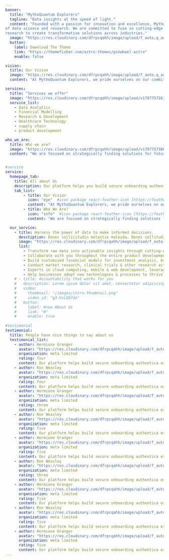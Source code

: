 ```yaml
---
banner:
  title: "MythoQuantum Explorers"
  tagline: "Data insights at the speed of light."
  content: "Founded with a passion for innovation and excellence, MythoQuantum Explorers pioneers the field
of data science and research. We are committed to fuse in cutting-edge technology with in-depth
research to create transformative solutions across industries."
  image: "https://res.cloudinary.com/dfrpcqahh/image/upload/f_auto,q_auto,a_hflip/Robot_face-amico_z2cklu"
  button:
    label: Download The Theme
    link: "https://themefisher.com/astro-themes/pinwheel-astro"
    enable: false

vision:
  title: Our Vision
  image: "https://res.cloudinary.com/dfrpcqahh/image/upload/f_auto,q_auto/v1/mythoquantum/swgon49utzbsbleoh9mu"
  content: "At MythoQuantum Explorers, we pride ourselves on our commitment to innovation and technological expertise. Our renowned Data Science Lab is a testament to our dedication. Through our Research and Development initiatives and Machine Learning techniques, we are constantly providing state-of-the-art solutions. As leaders in the field of technology, we empower our clients to enable them to make strategic decisions that shape the future."

services: 
  title: "Services we offer"
  image: "https://res.cloudinary.com/dfrpcqahh/image/upload/v1707757261/servicesCta_gmlqjx.png"
  service_list: 
    - Data Analytics 
    - Financial Modelling
    - Research & Development
    - Healthcare Technology
    - supply chain
    - product development

who_we_are: 
  title: Who we are?
  image: "https://res.cloudinary.com/dfrpcqahh/image/upload/v1707757386/Team_work-rafiki_bsfd9t.svg"
  content: "We are focused on strategically finding solutions for future generations by bridging the gap between academic insights and industry needs.Partnering with MythoQuantum Explorers grants access to cutting-edge technological advancements that propel businesses to the forefront of transformative solutions for tomorrow's challenges. Through our commitment to in-depth research and development, we navigate the complex terrain of industry obstacles by leveraging advanced computational environments and innovative frameworks."


#service
service:
  homepage_tab:
    title: All about Us
    description: Our platform helps you build secure onboarding authentication experiences that retain and engage your users. We build the infrastructure, you can.
    tab_list:
        - title: Our Vision
          icon: "eye"  #icon package react-feather-icon [https://feathericons.com/]
          content: "At MythoQuantum Explorers, we pride ourselves on our commitment to innovation and technological expertise. Our renowned Data Science Lab is a testament to our dedication. Through our Research and Development initiatives and Machine Learning techniques, we are constantly providing state-of-the-art solutions. As leaders in the field of technology, we empower our clients to enable them to make strategic decisions that shape the future."
        - title: Who We Are?
          icon: "info"  #icon package react-feather-icon [https://feathericons.com/]
          content: "We are focused on strategically finding solutions for future generations by bridging the gap between academic insights and industry needs.Partnering with MythoQuantum Explorers grants access to cutting-edge technological advancements that propel businesses to the forefront of transformative solutions for tomorrow's challenges. Through our commitment to in-depth research and development, we navigate the complex terrain of industry obstacles by leveraging advanced computational environments and innovative frameworks."

  our_service:
    - title: Harness the power of data to make informed decisions.
      desctiption: Donec sollicitudin molestie malesda. Donec sollitudin molestie malesuada. Mauris pellentesque nec, egestas non nisi. Cras ultricies ligula sed
      image: "https://res.cloudinary.com/dfrpcqahh/image/upload/f_auto,q_auto/v1/mythoquantum/databanner3"
      list:
        - Transform raw data into actionable insights through cutting-edge analytics tools and techniques.
        - Collaborate with you throughout the entire product development lifecycle, from ideation to launch.
        - Build customized financial models for investment analysis, business valuation, and risk management.
        - Conduct market research, clinical trials & other research activities.
        - Experts in cloud computing, mobile & web development, leveraging latest technologies.
        - Help businesses adopt new technologies & processes to thrive in the digital age.
    # - title: Accountability that works for you
    #   description: Lorem ipsum dolor sit amet, consectetur adipiscing elit. Morbi egestas Werat viverra id et aliquet. vulputate egestas sollicitudin.
    #   video:
    #     thumbnail: "/images/intro-thumbnail.png"
    #     video_id: "g3-VxLQO7do"
    #   button:
    #     label: Know About Us
    #     link: "#"
    #     enable: true
  
#testimonial
testimonial:
  title: People have nice things to say about us
  testimonial_list:
    - author: Hermione Granger
      avatar: "https://res.cloudinary.com/dfrpcqahh/image/upload/f_auto,q_auto/v1/mythoquantum/femaleavatar"
      organization: meta limited
      rating: four
      content: Our platform helps build secure onboarding authentica experiences & engage your users. We build .
    - author: Ron Weasley
      avatar: "https://res.cloudinary.com/dfrpcqahh/image/upload/f_auto,q_auto/v1/mythoquantum/maleavatar"
      organization: meta limited
      rating: four
      content: Our platform helps build secure onboarding authentica experiences & engage your users. We build .
    - author: Hermione Granger
      avatar: "https://res.cloudinary.com/dfrpcqahh/image/upload/f_auto,q_auto/v1/mythoquantum/femaleavatar"
      organization: meta limited
      rating: three
      content: Our platform helps build secure onboarding authentica experiences & engage your users. We build .
    - author: Ron Weasley
      avatar: "https://res.cloudinary.com/dfrpcqahh/image/upload/f_auto,q_auto/v1/mythoquantum/maleavatar"
      organization: meta limited
      rating: five
      content: Our platform helps build secure onboarding authentica experiences & engage your users. We build .
    - author: Hermione Granger
      avatar: "https://res.cloudinary.com/dfrpcqahh/image/upload/f_auto,q_auto/v1/mythoquantum/femaleavatar"
      organization: meta limited
      rating: five
      content: Our platform helps build secure onboarding authentica experiences & engage your users. We build .
    - author: Ron Weasley
      avatar: "https://res.cloudinary.com/dfrpcqahh/image/upload/f_auto,q_auto/v1/mythoquantum/maleavatar"
      organization: meta limited
      rating: three
      content: Our platform helps build secure onboarding authentica experiences & engage your users. We build .
    - author: Hermione Granger
      avatar: "https://res.cloudinary.com/dfrpcqahh/image/upload/f_auto,q_auto/v1/mythoquantum/femaleavatar"
      organization: meta limited
      rating: five
      content: Our platform helps build secure onboarding authentica experiences & engage your users. We build .
    - author: Ron Weasley
      avatar: "https://res.cloudinary.com/dfrpcqahh/image/upload/f_auto,q_auto/v1/mythoquantum/maleavatar"
      organization: meta limited
      rating: five
      content: Our platform helps build secure onboarding authentica experiences & engage your users. We build .
    - author: Hermione Granger
      avatar: "https://res.cloudinary.com/dfrpcqahh/image/upload/f_auto,q_auto/v1/mythoquantum/femaleavatar"
      organization: meta limited
      rating: five
      content: Our platform helps build secure onboarding authentica experiences & engage your users. We build .
---
```


